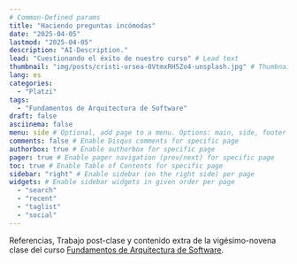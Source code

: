 ```yaml
---
# Common-Defined params
title: "Haciendo preguntas incómodas"
date: "2025-04-05"
lastmod: "2025-04-05"
description: "AI-Description."
lead: "Cuestionando el éxito de nuestro curso" # Lead text
thumbnail: "img/posts/cristi-ursea-0VtmxRH5Zo4-unsplash.jpg" # Thumbnail image
lang: es
categories:
  - "Platzi"
tags:
  - "Fundamentos de Arquitectura de Software"
draft: false
asciinema: false
menu: side # Optional, add page to a menu. Options: main, side, footer
comments: false # Enable Disqus comments for specific page
authorbox: true # Enable authorbox for specific page
pager: true # Enable pager navigation (prev/next) for specific page
toc: true # Enable Table of Contents for specific page
sidebar: "right" # Enable sidebar (on the right side) per page
widgets: # Enable sidebar widgets in given order per page
  - "search"
  - "recent"
  - "taglist"
  - "social"
---
```


Referencias, Trabajo post-clase y contenido extra de la vigésimo-novena clase del curso [Fundamentos de Arquitectura de Software](https://platzi.com/). 

<!--more-->

